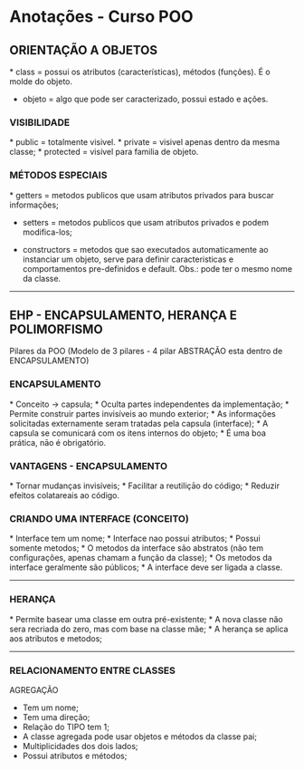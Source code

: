 <h1><strong>Anotações - Curso POO</strong></h1>

<h2>ORIENTAÇÃO A OBJETOS</h2>
* class = possui os atributos (características), métodos (funções). É o molde do objeto.

* objeto = algo que pode ser caracterizado, possui estado e ações.

<h3>VISIBILIDADE</h3>
* public = totalmente visivel.
* private = visivel apenas dentro da mesma classe;
* protected = visivel para familia de objeto.

<h3>MÉTODOS ESPECIAIS</h3>
* getters = metodos publicos que usam atributos privados para buscar informações;

* setters = metodos publicos que usam atributos privados e podem modifica-los;

* constructors = metodos que sao executados automaticamente ao instanciar um objeto, serve para definir caracteristicas e comportamentos pre-definidos e default. Obs.: pode ter o mesmo nome da classe.

<hr>
<h2>EHP - ENCAPSULAMENTO, HERANÇA E POLIMORFISMO</h2>
Pilares da POO (Modelo de 3 pilares - 4 pilar ABSTRAÇÃO esta dentro de ENCAPSULAMENTO)

<h3>ENCAPSULAMENTO</h3>
 * Conceito -> capsula;
 * Oculta partes independentes da implementação;
 * Permite construir partes invisíveis ao mundo exterior;
 * As informações solicitadas externamente seram tratadas pela capsula (interface);
 * A capsula se comunicará com os itens internos do objeto;
 * É uma boa prática, nāo é obrigatório.

<h3>VANTAGENS - ENCAPSULAMENTO</h3>
 * Tornar mudanças invisíveis;
 * Facilitar a reutiliçāo do código;
 * Reduzir efeitos colatareais ao código.

<h3>CRIANDO UMA INTERFACE (CONCEITO)</h3>
 * Interface tem um nome;
 * Interface nao possui atributos;
 * Possui somente metodos;
 * O metodos da interface são abstratos (não tem configurações, apenas chamam a função da classe);
 * Os metodos da interface geralmente são públicos;
 * A interface deve ser ligada a classe.

<hr>
<h3>HERANÇA</h3>
* Permite basear uma classe em outra pré-existente;
* A nova classe não sera recriada do zero, mas com base na classe mãe;
* A herança se aplica aos atributos e metodos;

<hr>
<h3>RELACIONAMENTO ENTRE CLASSES</h3>

AGREGAÇÃO
* Tem um nome;
* Tem uma direção;
* Relação do TIPO tem 1;
* A classe agregada pode usar objetos e métodos da classe pai;
* Multiplicidades dos dois lados;
* Possui atributos e métodos;







